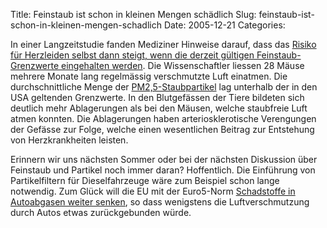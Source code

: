 Title: Feinstaub ist schon in kleinen Mengen schädlich
Slug: feinstaub-ist-schon-in-kleinen-mengen-schadlich
Date: 2005-12-21
Categories:

In einer Langzeitstudie fanden Mediziner Hinweise darauf, dass das [Risiko für Herzleiden selbst dann steigt, wenn die derzeit gültigen Feinstaub-Grenzwerte eingehalten werden](http://www.spiegel.de/wissenschaft/mensch/0,1518,391538,00.html). Die Wissenschaftler liessen 28 Mäuse mehrere Monate lang regelmässig verschmutzte Luft einatmen. Die durchschnittliche Menge der [PM2,5-Staubpartikel](http://www.gsf.de/flugs/feinstaeube.phtml) lag unterhalb der in den USA geltenden Grenzwerte. In den Blutgefässen der Tiere bildeten sich deutlich mehr Ablagerungen als bei den Mäusen, welche staubfreie Luft atmen konnten. Die Ablagerungen haben arteriosklerotische Verengungen der Gefässe zur Folge, welche einen wesentlichen Beitrag zur Entstehung von Herzkrankheiten leisten.

Erinnern wir uns nächsten Sommer oder bei der nächsten Diskussion über Feinstaub und Partikel noch immer daran? Hoffentlich. Die Einführung von Partikelfiltern für Dieselfahrzeuge wäre zum Beispiel schon lange notwendig. Zum Glück will die EU mit der Euro5-Norm [Schadstoffe in Autoabgasen weiter senken](http://www.nzz.ch/2005/12/21/al/newzzEHHLWA0U-12.html), so dass wenigstens die Luftverschmutzung durch Autos etwas zurückgebunden würde.
